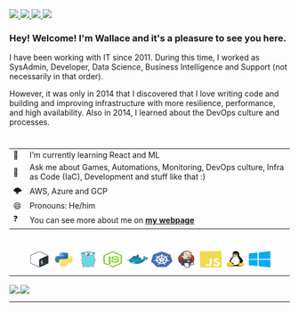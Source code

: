 <div>
  <a href="https://www.linkedin.com/in/wallacesalles" target="_blank">
    <img src="https://img.shields.io/badge/-LinkedIn-%230077B5?style=for-the-badge&logo=linkedin&logoColor=white" target="_blank">
  </a>
 	<a href="https://hub.docker.com/u/wsalles" target="_blank">
    <img src="https://img.shields.io/badge/Docker-03234B?style=for-the-badge&logo=docker&logoColor=white" target="_blank">
  </a>
  <a href="https://t.me/wallacesalles" target="_blank">
    <img src="https://img.shields.io/badge/Telegram-26A5E4?style=for-the-badge&logo=telegram&logoColor=white" target="_blank">
  </a> 
  <a href = "mailto:ops@wallacesalles.dev">
    <img src="https://img.shields.io/badge/-Email-%23333?style=for-the-badge&logo=mail.ru&logoColor=white" target="_blank">
  </a>
</div>

### Hey! Welcome! I'm Wallace and it's a pleasure to see you here.

I have been working with IT since 2011. During this time, I worked as SysAdmin, Developer, Data Science, Business Intelligence and Support (not necessarily in that order).

However, it was only in 2014 that I discovered that I love writing code and building and improving infrastructure with more resilience, performance, and high availability. Also in 2014, I learned about the DevOps culture and processes.


#

<table>
  <tr>
    <td>📖</td>
    <td>I’m currently learning React and ML</td>
  </tr>
  <tr>
    <td>💬</td>
    <td>Ask me about Games, Automations, Monitoring, DevOps culture, Infra as Code (IaC), Development and stuff like that :)</td>
  </tr>
  <tr>
    <td>🌩️</td>
    <td>AWS, Azure and GCP</td>
  </tr>
  <tr>
    <td>😄</td>
    <td>Pronouns: He/him</td>
  </tr>
  <tr>
    <td>❓</td>
    <td>You can see more about me on <a href="https://wallacesalles.dev/" target="_blank"><b>my webpage</b></a></td>
  </tr>
</table>

#

<div style="display: inline_block" align="center">
  <img align="center" height="30" width="40" src="https://raw.githubusercontent.com/devicons/devicon/master/icons/bash/bash-original.svg">
  <img align="center" height="30" width="40" src="https://raw.githubusercontent.com/devicons/devicon/master/icons/python/python-original.svg">
  <img align="center" height="30" width="40" src="https://raw.githubusercontent.com/devicons/devicon/master/icons/go/go-original.svg">
  <img align="center" height="30" width="40" src="https://raw.githubusercontent.com/devicons/devicon/master/icons/nodejs/nodejs-original.svg">
  <img align="center" height="30" width="40" src="https://raw.githubusercontent.com/devicons/devicon/master/icons/docker/docker-original.svg">
  <img align="center" height="30" width="40" src="https://raw.githubusercontent.com/devicons/devicon/master/icons/kubernetes/kubernetes-plain.svg">
  <img align="center" height="30" width="40" src="https://raw.githubusercontent.com/devicons/devicon/master/icons/jenkins/jenkins-original.svg">
  <img align="center" height="30" width="40" src="https://raw.githubusercontent.com/devicons/devicon/master/icons/javascript/javascript-plain.svg">
  <img align="center" height="30" width="40" src="https://raw.githubusercontent.com/devicons/devicon/master/icons/linux/linux-original.svg">
  <img align="center" height="30" width="40" src="https://raw.githubusercontent.com/devicons/devicon/master/icons/windows8/windows8-original.svg">
  
</div>

* * *

<div>
  <a href="https://github.com/wsalles/">
    <img align="center" src="https://github-readme-stats.vercel.app/api?username=wsalles&show_icons=true&theme=merko&line_height=20" />
  </a>
  <a href="https://github.com/wsalles/">
    <img align="center" src="https://github-readme-stats.vercel.app/api/top-langs/?username=wsalles&layout=compact&theme=merko" />
  </a>
</div>

* * *
#

